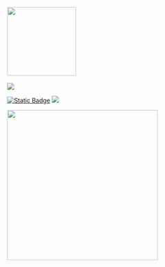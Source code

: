 <img align=center width="160" src="https://github.com/lkdcode/lkdcode/assets/110602069/68ff6938-7c11-402d-91a3-61123c2748f3" />

<br/>
<br/>
<img src="https://skillicons.dev/icons?i=java,kotlin,spring,gradle,redis,mysql,postgres,jenkins,docker,aws,grafana,prometheus,github,git,postman,notion,idea,html,css,javascript&perline=5" />

<p>
<a href="https://lkdcode.dev" target="_blank"><img alt="Static Badge" src="https://img.shields.io/badge/%E2%9C%85%20Myblog-lkdcode.dev-%235555f6"></a>
<img src="http://mazassumnida.wtf/api/mini/generate_badge?boj=dlrlejr1" />

</p>

<!-- https://techstack-generator.vercel.app/ --!>

<img align="left" width="350" src="https://github-readme-stats.vercel.app/api?username=lkdcode&theme=cobalt2&show_icons=true"/>
